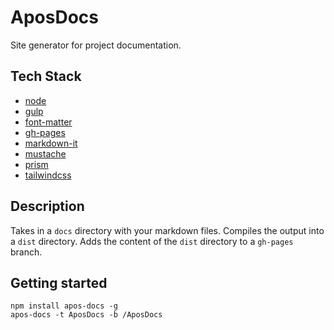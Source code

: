 # AposDocs
Site generator for project documentation.

## Tech Stack
* [node](https://nodejs.org)
* [gulp](https://gulpjs.com/)
* [font-matter](https://github.com/jxson/front-matter)
* [gh-pages](https://github.com/tschaub/gh-pages)
* [markdown-it](https://github.com/markdown-it/markdown-it)
* [mustache](https://github.com/janl/mustache.js)
* [prism](https://github.com/PrismJS/prism)
* [tailwindcss](https://tailwindcss.com/)

## Description
Takes in a `docs` directory with your markdown files. Compiles the output into a `dist` directory. Adds the content of the `dist` directory to a `gh-pages` branch.

## Getting started
```
npm install apos-docs -g
apos-docs -t AposDocs -b /AposDocs
```
